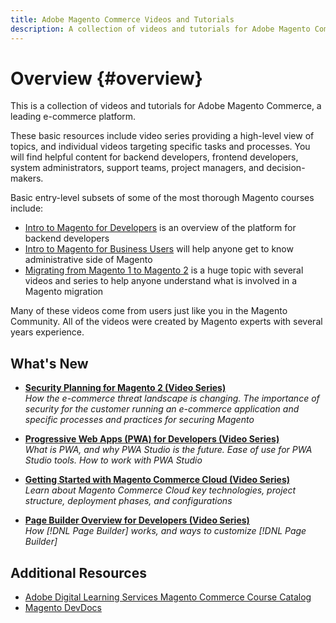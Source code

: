```yaml
---
title: Adobe Magento Commerce Videos and Tutorials
description: A collection of videos and tutorials for Adobe Magento Commerce 
---
```


# Overview {#overview}

This is a collection of videos and tutorials for Adobe Magento Commerce, a leading e-commerce platform.

These basic resources include video series providing a high-level view of topics, and individual videos targeting specific tasks and processes. You will find helpful content for backend developers, frontend developers, system administrators, support teams, project managers, and decision-makers.

Basic entry-level subsets of some of the most thorough Magento courses include:
* [Intro to Magento for Developers](./backend/fi-magento-devs/1-1-fi-dev231.md) is an overview of the platform for backend developers
* [Intro to Magento for Business Users](./business-users-operations/free-intro-magento-for-business-users/1-1-introduction-fim2-3-biz-users.md) will help anyone get to know administrative side of Magento
* [Migrating from Magento 1 to Magento 2](./migration/migrate-m1-m2-wagento/1-migrate-m1-m2.md) is a huge topic with several videos and series to help anyone understand what is involved in a Magento migration

Many of these videos come from users just like you in the Magento Community. All of the videos were created by Magento experts with several years experience.

## What's New

* **[Security Planning for Magento 2 (Video Series)](./security/summit-security/1-summit-security.md)**
    <br>
    *How the e-commerce threat landscape is changing. The importance of security for the customer running an e-commerce application and specific processes and practices for securing Magento*

* **[Progressive Web Apps (PWA) for Developers (Video Series)](./progressive-web-application/summit-pwa-devs/1-summit-pwa-devs.md)**
    <br>
    *What is PWA, and why PWA Studio is the future​. Ease of use for PWA Studio tools. How to work with PWA Studio*

* **[Getting Started with Magento Commerce Cloud (Video Series)](./introduction/summit-getting-started-magento-cloud/summit-unit1-cloud.md)**
    <br>
    *Learn about Magento Commerce Cloud key technologies, project structure, deployment phases, and configurations*

* **[Page Builder Overview for Developers (Video Series)](./pagebuilder/summit-pagebuilder-oview-devs/1-pagebuilder-summit.md)**
    <br>
    *How [!DNL Page Builder] works, and ways to customize [!DNL Page Builder]*

## Additional Resources

* [Adobe Digital Learning Services Magento Commerce Course Catalog](https://learning.adobe.com/catalog.html?solution=Adobe%20Magento%20Commerce)
* [Magento DevDocs](https://devdocs.magento.com/)
